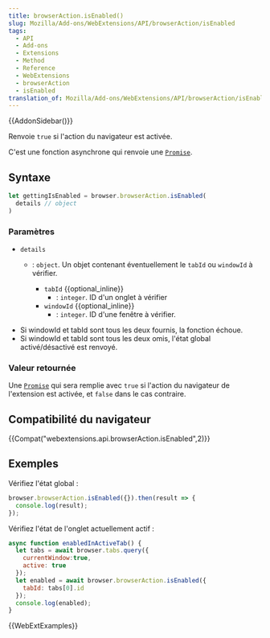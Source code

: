 ```yaml
---
title: browserAction.isEnabled()
slug: Mozilla/Add-ons/WebExtensions/API/browserAction/isEnabled
tags:
  - API
  - Add-ons
  - Extensions
  - Method
  - Reference
  - WebExtensions
  - browserAction
  - isEnabled
translation_of: Mozilla/Add-ons/WebExtensions/API/browserAction/isEnabled
---
```

{{AddonSidebar()}}

Renvoie `true` si l'action du navigateur est activée.

C'est une fonction asynchrone qui renvoie une [`Promise`](/fr/docs/Web/JavaScript/Reference/Objets_globaux/Promise).

## Syntaxe

```js
let gettingIsEnabled = browser.browserAction.isEnabled(
  details // object
)
```

### Paramètres

- `details`

  - : `object`. Un objet contenant éventuellement le `tabId` ou `windowId` à vérifier.

    - `tabId` {{optional_inline}}
      - : `integer`. ID d'un onglet à vérifier
    - `windowId` {{optional_inline}}
      - : `integer`. ID d'une fenêtre à vérifier.

<!---->

- Si windowId et tabId sont tous les deux fournis, la fonction échoue.
- Si windowId et tabId sont tous les deux omis, l'état global activé/désactivé est renvoyé.

### Valeur retournée

Une [`Promise`](/fr/docs/Web/JavaScript/Reference/Objets_globaux/Promise) qui sera remplie avec `true` si l'action du navigateur de l'extension est activée, et `false` dans le cas contraire.

## Compatibilité du navigateur

{{Compat("webextensions.api.browserAction.isEnabled",2)}}

## Exemples

Vérifiez l'état global :

```js
browser.browserAction.isEnabled({}).then(result => {
  console.log(result);
});
```

Vérifiez l'état de l'onglet actuellement actif :

```js
async function enabledInActiveTab() {
  let tabs = await browser.tabs.query({
    currentWindow:true,
    active: true
  });
  let enabled = await browser.browserAction.isEnabled({
    tabId: tabs[0].id
  });
  console.log(enabled);
}
```

{{WebExtExamples}}
